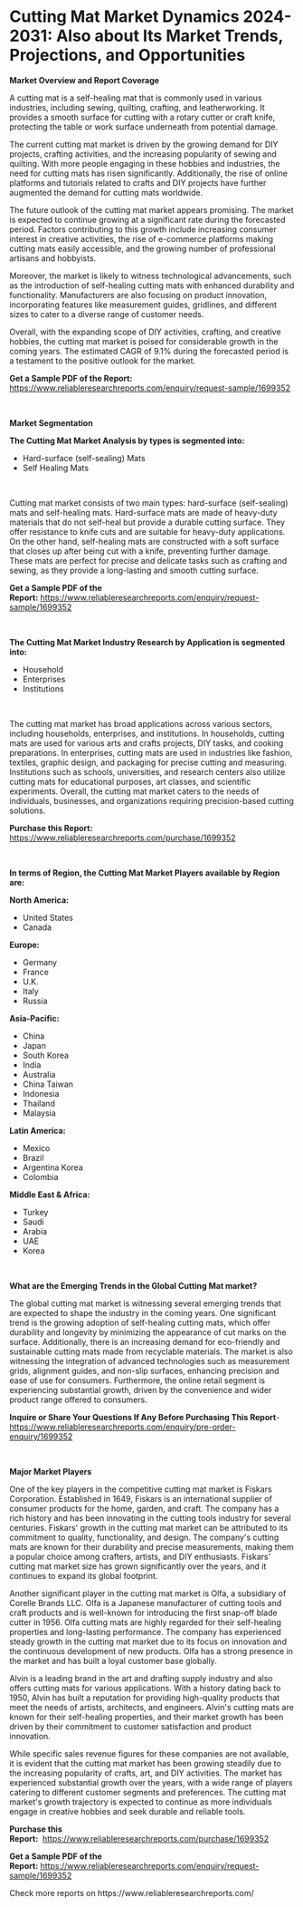 <p><h1>Cutting Mat Market Dynamics 2024-2031: Also about Its Market Trends, Projections, and Opportunities</h1></p><p><strong>Market Overview and Report Coverage</strong></p>
<p><p>A cutting mat is a self-healing mat that is commonly used in various industries, including sewing, quilting, crafting, and leatherworking. It provides a smooth surface for cutting with a rotary cutter or craft knife, protecting the table or work surface underneath from potential damage.</p><p>The current cutting mat market is driven by the growing demand for DIY projects, crafting activities, and the increasing popularity of sewing and quilting. With more people engaging in these hobbies and industries, the need for cutting mats has risen significantly. Additionally, the rise of online platforms and tutorials related to crafts and DIY projects have further augmented the demand for cutting mats worldwide.</p><p>The future outlook of the cutting mat market appears promising. The market is expected to continue growing at a significant rate during the forecasted period. Factors contributing to this growth include increasing consumer interest in creative activities, the rise of e-commerce platforms making cutting mats easily accessible, and the growing number of professional artisans and hobbyists.</p><p>Moreover, the market is likely to witness technological advancements, such as the introduction of self-healing cutting mats with enhanced durability and functionality. Manufacturers are also focusing on product innovation, incorporating features like measurement guides, gridlines, and different sizes to cater to a diverse range of customer needs.</p><p>Overall, with the expanding scope of DIY activities, crafting, and creative hobbies, the cutting mat market is poised for considerable growth in the coming years. The estimated CAGR of 9.1% during the forecasted period is a testament to the positive outlook for the market.</p></p>
<p><strong>Get a Sample PDF of the Report:</strong> <a href="https://www.reliableresearchreports.com/enquiry/request-sample/1699352">https://www.reliableresearchreports.com/enquiry/request-sample/1699352</a></p>
<p>&nbsp;</p>
<p><strong>Market Segmentation</strong></p>
<p><strong>The Cutting Mat Market Analysis by types is segmented into:</strong></p>
<p><ul><li>Hard-surface (self-sealing) Mats</li><li>Self Healing Mats</li></ul></p>
<p>&nbsp;</p>
<p><p>Cutting mat market consists of two main types: hard-surface (self-sealing) mats and self-healing mats. Hard-surface mats are made of heavy-duty materials that do not self-heal but provide a durable cutting surface. They offer resistance to knife cuts and are suitable for heavy-duty applications. On the other hand, self-healing mats are constructed with a soft surface that closes up after being cut with a knife, preventing further damage. These mats are perfect for precise and delicate tasks such as crafting and sewing, as they provide a long-lasting and smooth cutting surface.</p></p>
<p><strong>Get a Sample PDF of the Report:</strong>&nbsp;<a href="https://www.reliableresearchreports.com/enquiry/request-sample/1699352">https://www.reliableresearchreports.com/enquiry/request-sample/1699352</a></p>
<p>&nbsp;</p>
<p><strong>The Cutting Mat Market Industry Research by Application is segmented into:</strong></p>
<p><ul><li>Household</li><li>Enterprises</li><li>Institutions</li></ul></p>
<p>&nbsp;</p>
<p><p>The cutting mat market has broad applications across various sectors, including households, enterprises, and institutions. In households, cutting mats are used for various arts and crafts projects, DIY tasks, and cooking preparations. In enterprises, cutting mats are used in industries like fashion, textiles, graphic design, and packaging for precise cutting and measuring. Institutions such as schools, universities, and research centers also utilize cutting mats for educational purposes, art classes, and scientific experiments. Overall, the cutting mat market caters to the needs of individuals, businesses, and organizations requiring precision-based cutting solutions.</p></p>
<p><strong>Purchase this Report:</strong>&nbsp; <a href="https://www.reliableresearchreports.com/purchase/1699352">https://www.reliableresearchreports.com/purchase/1699352</a></p>
<p>&nbsp;</p>
<p><strong>In terms of Region, the Cutting Mat Market Players available by Region are:</strong></p>
<p>
    <p> <strong> North America: </strong>
        <ul>
            <li>United States</li>
            <li>Canada</li>
        </ul>
        </p> 
    <p> <strong> Europe: </strong>
        <ul>
            <li>Germany</li>
            <li>France</li>
            <li>U.K.</li>
            <li>Italy</li>
            <li>Russia</li>
        </ul>
        </p> 
    <p> <strong> Asia-Pacific: </strong>
        <ul>
            <li>China</li>
            <li>Japan</li>
            <li>South Korea</li>
            <li>India</li>
            <li>Australia</li>
            <li>China Taiwan</li>
            <li>Indonesia</li>
            <li>Thailand</li>
            <li>Malaysia</li>
        </ul>
        </p> 
    <p> <strong> Latin America: </strong>
        <ul>
            <li>Mexico</li>
            <li>Brazil</li>
            <li>Argentina Korea</li>
            <li>Colombia</li>
        </ul>
        </p> 
    <p> <strong> Middle East & Africa: </strong>
        <ul>
            <li>Turkey</li>
            <li>Saudi</li>
            <li>Arabia</li>
            <li>UAE</li>
            <li>Korea</li>
        </ul>
    </p>
    </p>
<p>&nbsp;</p>
<p><strong>What are the Emerging Trends in the Global Cutting Mat market?</strong></p>
<p><p>The global cutting mat market is witnessing several emerging trends that are expected to shape the industry in the coming years. One significant trend is the growing adoption of self-healing cutting mats, which offer durability and longevity by minimizing the appearance of cut marks on the surface. Additionally, there is an increasing demand for eco-friendly and sustainable cutting mats made from recyclable materials. The market is also witnessing the integration of advanced technologies such as measurement grids, alignment guides, and non-slip surfaces, enhancing precision and ease of use for consumers. Furthermore, the online retail segment is experiencing substantial growth, driven by the convenience and wider product range offered to consumers.</p></p>
<p><strong>Inquire or Share Your Questions If Any Before Purchasing This Report</strong>- <a href="https://www.reliableresearchreports.com/enquiry/pre-order-enquiry/1699352">https://www.reliableresearchreports.com/enquiry/pre-order-enquiry/1699352</a></p>
<p>&nbsp;</p>
<p><strong>Major Market Players</strong></p>
<p><p>One of the key players in the competitive cutting mat market is Fiskars Corporation. Established in 1649, Fiskars is an international supplier of consumer products for the home, garden, and craft. The company has a rich history and has been innovating in the cutting tools industry for several centuries. Fiskars' growth in the cutting mat market can be attributed to its commitment to quality, functionality, and design. The company's cutting mats are known for their durability and precise measurements, making them a popular choice among crafters, artists, and DIY enthusiasts. Fiskars' cutting mat market size has grown significantly over the years, and it continues to expand its global footprint.</p><p>Another significant player in the cutting mat market is Olfa, a subsidiary of Corelle Brands LLC. Olfa is a Japanese manufacturer of cutting tools and craft products and is well-known for introducing the first snap-off blade cutter in 1956. Olfa cutting mats are highly regarded for their self-healing properties and long-lasting performance. The company has experienced steady growth in the cutting mat market due to its focus on innovation and the continuous development of new products. Olfa has a strong presence in the market and has built a loyal customer base globally. </p><p>Alvin is a leading brand in the art and drafting supply industry and also offers cutting mats for various applications. With a history dating back to 1950, Alvin has built a reputation for providing high-quality products that meet the needs of artists, architects, and engineers. Alvin's cutting mats are known for their self-healing properties, and their market growth has been driven by their commitment to customer satisfaction and product innovation.</p><p>While specific sales revenue figures for these companies are not available, it is evident that the cutting mat market has been growing steadily due to the increasing popularity of crafts, art, and DIY activities. The market has experienced substantial growth over the years, with a wide range of players catering to different customer segments and preferences. The cutting mat market's growth trajectory is expected to continue as more individuals engage in creative hobbies and seek durable and reliable tools.</p></p>
<p><strong>Purchase this Report:</strong>&nbsp;&nbsp;<a href="https://www.reliableresearchreports.com/purchase/1699352">https://www.reliableresearchreports.com/purchase/1699352</a></p>
<p></p>
<p><strong>Get a Sample PDF of the Report:</strong>&nbsp;<a href="https://www.reliableresearchreports.com/enquiry/request-sample/1699352">https://www.reliableresearchreports.com/enquiry/request-sample/1699352</a></p>
<p>Check more reports on https://www.reliableresearchreports.com/</p>